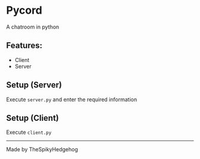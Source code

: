 # Pycord
A chatroom in python

## Features:
- Client
- Server

## Setup (Server)
Execute `server.py` and enter the required information

## Setup (Client)
Execute `client.py`

---
Made by TheSpikyHedgehog
